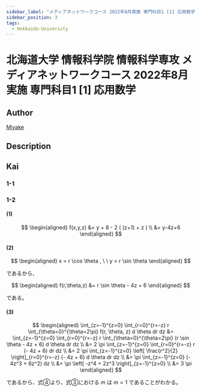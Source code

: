 ```yaml
---
sidebar_label: "メディアネットワークコース 2022年8月実施 専門科目1 [1] 応用数学"
sidebar_position: 3
tags:
  - Hokkaido-University
---
```

# 北海道大学 情報科学院 情報科学専攻 メディアネットワークコース 2022年8月実施 専門科目1 \[1\] 応用数学

## **Author**
[Miyake](https://miyake.github.io/exams/index.html)

## **Description**

## **Kai**
### 1-1

### 1-2
#### (1)

$$
  \begin{aligned}
  f(x,y,z)
  &= y + 8 - 2 ( (z+1) + z )
  \\
  &= y-4z+6
  \end{aligned}
$$

#### (2)

$$
  \begin{aligned}
  x = r \cos \theta
  , \ \ 
  y = r \sin \theta
  \end{aligned}
$$

であるから、

$$
  \begin{aligned}
  f(r,\theta,z)
  &= r \sin \theta - 4z + 6
  \end{aligned}
$$

である。

#### (3)

$$
  \begin{aligned}
  \int_{z=-1}^{z=0} \int_{r=0}^{r=-z} r \int_{\theta=0}^{\theta=2\pi}
  f(r, \theta, z) d \theta dr dz
  &= \int_{z=-1}^{z=0} \int_{r=0}^{r=-z} r \int_{\theta=0}^{\theta=2\pi}
  (r \sin \theta - 4z + 6) d \theta dr dz
  \\
  &= 2 \pi \int_{z=-1}^{z=0} \int_{r=0}^{r=-z} r (- 4z + 6) dr dz
  \\
  &= 2 \pi \int_{z=-1}^{z=0} \left[ \frac{r^2}{2} \right]_{r=0}^{r=-z}
  (- 4z + 6) d \theta dr dz
  \\
  &= \pi \int_{z=-1}^{z=0} (- 4z^3 + 6z^2) dz
  \\
  &= \pi \left[ -z^4 + 2z^3 \right]_{z=-1}^{z=0}
  \\
  &= 3 \pi
  \end{aligned}
$$

であるから、式④より、式③における $m$ は $m=1$ であることがわかる。